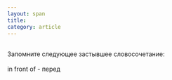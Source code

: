 ```yaml
---
layout: span
title: 
category: article
---
```

<span class="rules"><br>Запомните следующее застывшее словосочетание:<br><br>in front of - перед<br></span>